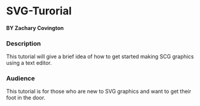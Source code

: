 # SVG-Turorial
#### BY Zachary Covington

### Description
This tutorial will give a brief idea of how to get started making SCG graphics using a text editor.
### Audience 
This tutorial is for those who are new to SVG graphics and want to get their foot in the door.
